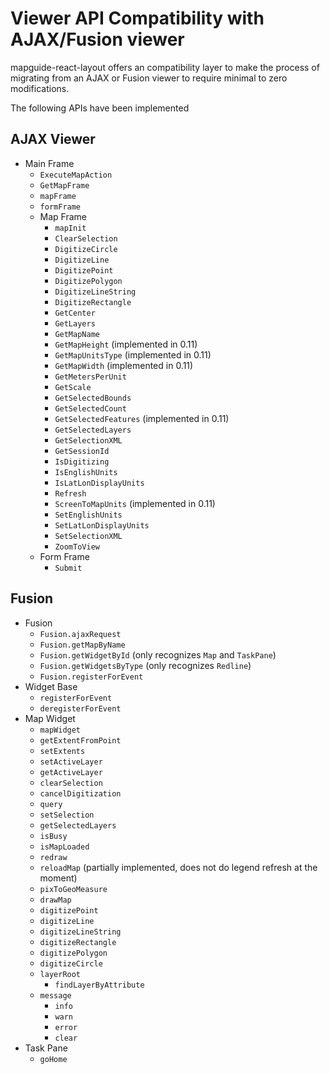 # Viewer API Compatibility with AJAX/Fusion viewer

mapguide-react-layout offers an compatibility layer to make the process of migrating from an AJAX or Fusion viewer to require minimal to zero modifications.

The following APIs have been implemented

## AJAX Viewer

  * Main Frame
     * `ExecuteMapAction`
     * `GetMapFrame`
     * `mapFrame`
     * `formFrame`
     * Map Frame
        * `mapInit`
        * `ClearSelection`
        * `DigitizeCircle`
        * `DigitizeLine`
        * `DigitizePoint`
        * `DigitizePolygon`
        * `DigitizeLineString`
        * `DigitizeRectangle`
        * `GetCenter`
        * `GetLayers`
        * `GetMapName`
        * `GetMapHeight` (implemented in 0.11)
        * `GetMapUnitsType` (implemented in 0.11)
        * `GetMapWidth` (implemented in 0.11)
        * `GetMetersPerUnit`
        * `GetScale`
        * `GetSelectedBounds`
        * `GetSelectedCount`
        * `GetSelectedFeatures` (implemented in 0.11)
        * `GetSelectedLayers`
        * `GetSelectionXML`
        * `GetSessionId`
        * `IsDigitizing`
        * `IsEnglishUnits`
        * `IsLatLonDisplayUnits`
        * `Refresh`
        * `ScreenToMapUnits` (implemented in 0.11)
        * `SetEnglishUnits`
        * `SetLatLonDisplayUnits`
        * `SetSelectionXML`
        * `ZoomToView`
     * Form Frame
        * `Submit`

## Fusion

 * Fusion
     * `Fusion.ajaxRequest`
     * `Fusion.getMapByName`
     * `Fusion.getWidgetById` (only recognizes `Map` and `TaskPane`)
     * `Fusion.getWidgetsByType` (only recognizes `Redline`)
     * `Fusion.registerForEvent`
 * Widget Base
     * `registerForEvent`
     * `deregisterForEvent`
 * Map Widget
     * `mapWidget`
     * `getExtentFromPoint`
     * `setExtents`
     * `setActiveLayer`
     * `getActiveLayer`
     * `clearSelection`
     * `cancelDigitization`
     * `query`
     * `setSelection`
     * `getSelectedLayers`
     * `isBusy`
     * `isMapLoaded`
     * `redraw`
     * `reloadMap` (partially implemented, does not do legend refresh at the moment)
     * `pixToGeoMeasure`
     * `drawMap`
     * `digitizePoint`
     * `digitizeLine`
     * `digitizeLineString`
     * `digitizeRectangle`
     * `digitizePolygon`
     * `digitizeCircle`
     * `layerRoot`
        * `findLayerByAttribute`
     * `message`
        * `info`
        * `warn`
        * `error`
        * `clear`
 * Task Pane
     * `goHome`